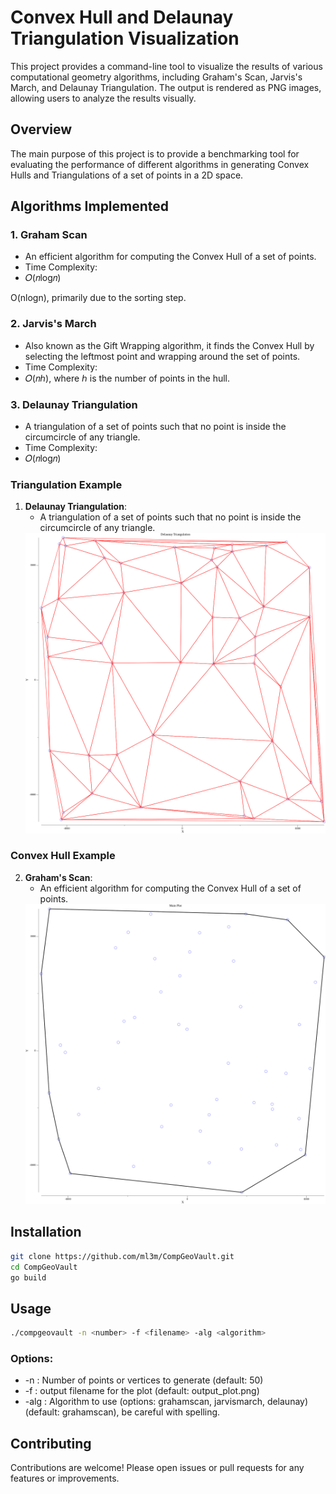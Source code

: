 # Convex Hull and Delaunay Triangulation Visualization

This project provides a command-line tool to visualize the results of various
computational geometry algorithms, including Graham's Scan, Jarvis's March, and
Delaunay Triangulation. The output is rendered as PNG images, allowing users to
analyze the results visually.

## Overview
The main purpose of this project is to provide a benchmarking tool for
evaluating the performance of different algorithms in generating Convex Hulls
and Triangulations of a set of points in a 2D space.

## Algorithms Implemented

### 1. Graham Scan
- An efficient algorithm for computing the Convex Hull of a set of points.
- Time Complexity: 
- 𝑂(𝑛log𝑛)

O(nlogn), primarily due to the sorting step.

### 2. Jarvis's March
- Also known as the Gift Wrapping algorithm, it finds the Convex Hull by selecting the leftmost point and wrapping around the set of points.
- Time Complexity: 
- 𝑂(𝑛ℎ), where ℎ is the number of points in the hull.

### 3. Delaunay Triangulation
- A triangulation of a set of points such that no point is inside the circumcircle of any triangle.
- Time Complexity:
- 𝑂(𝑛log𝑛)


### Triangulation Example
1. **Delaunay Triangulation**:
   - A triangulation of a set of points such that no point is inside the circumcircle of any triangle.
   <div align="center">
     <img src="images/delaunay_example.png" alt="Delaunay Triangulation Example" width="500"/>
   </div>

### Convex Hull Example
2. **Graham's Scan**:
   - An efficient algorithm for computing the Convex Hull of a set of points.
   <div align="center">
     <img src="images/grahamscan_example.png" alt="Graham's Scan Example" width="500"/>
   </div>

## Installation
```bash
git clone https://github.com/ml3m/CompGeoVault.git
cd CompGeoVault
go build
```

## Usage
```bash
./compgeovault -n <number> -f <filename> -alg <algorithm>
```
### Options:
- -n   : Number of points or vertices to generate (default: 50)
- -f   : output filename for the plot  (default: output_plot.png)
- -alg : Algorithm to use (options: grahamscan, jarvismarch, delaunay) (default: grahamscan), be careful with spelling.


## Contributing
Contributions are welcome! Please open issues or pull requests for any features or improvements.

